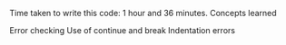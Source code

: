 Time taken to write this code: 1 hour and 36 minutes.
Concepts learned

Error checking
Use of continue and break
Indentation errors
